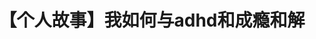 ---
title: 【个人故事】我如何与adhd和成瘾和解
tags: [AS, 孤独症谱系]
color: danger
description: 药物治疗，首先让我不需要花费大量精力和意志力去控制自己的成瘾行为，其次让我的情绪逐渐恢复常态保持平静
external_url: http://mp.weixin.qq.com/s?__biz=MzIyMzgyMjY5NQ==&amp;mid=2247484136&amp;idx=1&amp;sn=c574c78e37a9da3653a475764f14e3f6&amp;chksm=e81914e0df6e9df62df0b56543326a8e3d321ef7f8bcf5efda14ec6910b9c3e4ca62b50f59bc&amp;scene=27#wechat_redirect
---
